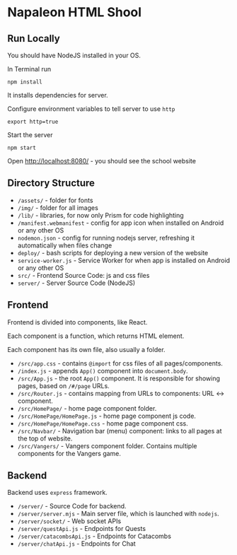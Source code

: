 # Napaleon HTML Shool

## Run Locally
You should have NodeJS installed in your OS.

In Terminal run 
```
npm install
```

It installs dependencies for server.

Configure environment variables to tell server to use `http`
```
export http=true
```

Start the server
```
npm start
```

Open [http://localhost:8080/](http://localhost:8080/) - you should see the school website

## Directory Structure
* `/assets/` - folder for fonts
* `/img/` - folder for all images
* `/lib/` - libraries, for now only Prism for code highlighting
* `/manifest.webmanifest` - config for app icon when installed on Android or any other OS
* `nodemon.json` - config for running nodejs server, refreshing it automatically when files change
* `deploy/` - bash scripts for deploying a new version of the website
* `service-worker.js` - Service Worker for when app is installed on Android or any other OS
* `src/` - Frontend Source Code: js and css files
* `server/` - Server Source Code (NodeJS)

## Frontend
Frontend is divided into components, like React.

Each component is a function, which returns HTML element.

Each component has its own file, also usually a folder.

* `/src/app.css` - contains `@import` for css files of all pages/components.
* `/index.js` - appends `App()` component into `document.body`.
* `/src/App.js` - the root `App()` component. It is responsible for showing pages, based on `/#/page` URLs.
* `/src/Router.js` - contains mapping from URLs to components: URL <-> component.
* `/src/HomePage/` - home page component folder.
* `/src/HomePage/HomePage.js` - home page component js code.
* `/src/HomePage/HomePage.css` - home page component css.
* `/src/Navbar/` - Navigation bar (menu) component: links to all pages at the top of website.
* `/src/Vangers/` - Vangers component folder. Contains multiple components for the Vangers game.

## Backend
Backend uses `express` framework.

* `/server/` - Source Code for backend.
* `/server/server.mjs` - Main server file, which is launched with `nodejs`.
* `/server/socket/` - Web socket APIs
* `/server/questApi.js` - Endpoints for Quests
* `/server/catacombsApi.js` - Endpoints for Catacombs
* `/server/chatApi.js` - Endpoints for Chat
